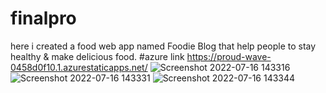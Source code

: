 # finalpro
here i created a food web app named Foodie Blog that help people to stay healthy & make delicious food.
#azure link https://proud-wave-0458d0f10.1.azurestaticapps.net/
![Screenshot 2022-07-16 143316](https://user-images.githubusercontent.com/96327660/179348371-0be5051d-91f7-47d8-9050-57c68e4c1d1f.jpg)
![Screenshot 2022-07-16 143331](https://user-images.githubusercontent.com/96327660/179348379-1ae18f27-5be1-4e7d-8928-511f1bef3f0d.jpg)
![Screenshot 2022-07-16 143344](https://user-images.githubusercontent.com/96327660/179348386-353155fd-db30-452c-a860-d0952dbc67d9.jpg)
